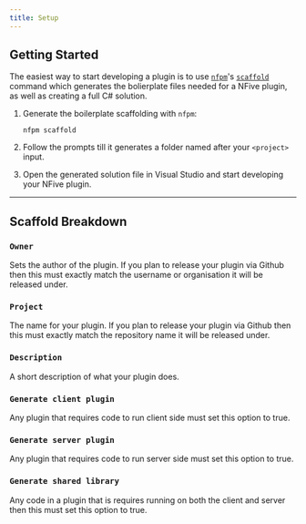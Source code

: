 ```yaml
---
title: Setup
---
```


## Getting Started

The easiest way to start developing a plugin is to use [`nfpm`](nfpm/overview.md)'s [`scaffold`](nfpm/command-reference.md#scaffold) command which generates the bolierplate files needed for a NFive plugin, as well as creating a full C# solution.

1. Generate the boilerplate scaffolding with `nfpm`:

    ```shell
    nfpm scaffold
    ```

2. Follow the prompts till it generates a folder named after your `<project>` input.
3. Open the generated solution file in Visual Studio and start developing your NFive plugin.

---

## Scaffold Breakdown

### `Owner`

Sets the author of the plugin. If you plan to release your plugin via Github then this must exactly match the username or organisation it will be released under.

### `Project`

The name for your plugin. If you plan to release your plugin via Github then this must exactly match the repository name it will be released under.

### `Description`

A short description of what your plugin does.

### `Generate client plugin`

Any plugin that requires code to run client side must set this option to true.

### `Generate server plugin`

Any plugin that requires code to run server side must set this option to true.

### `Generate shared library`

Any code in a plugin that is requires running on both the client and server then this must set this option to true.

